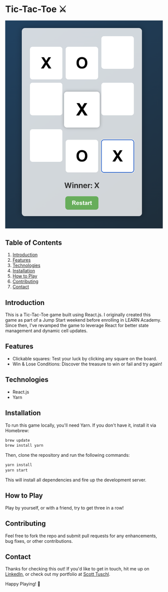 # Tic-Tac-Toe :crossed_swords:

![Tic-Tac-Toe Screenshot](https://github.com/scott198989/tictactoe-project/blob/main/Tictactoe-Screenshot.png)

## Table of Contents

1. [Introduction](#introduction)
2. [Features](#features)
3. [Technologies](#technologies)
4. [Installation](#installation)
5. [How to Play](#how-to-play)
6. [Contributing](#contributing)
7. [Contact](#contact)

## Introduction

This is a Tic-Tac-Toe game built using React.js. I originally created this game as part of a Jump Start weekend before enrolling in LEARN Academy. Since then, I've revamped the game to leverage React for better state management and dynamic cell updates.

## Features

- Clickable squares: Test your luck by clicking any square on the board.
- Win & Lose Conditions: Discover the treasure to win or fail and try again!
  
## Technologies

- React.js
- Yarn

## Installation

To run this game locally, you'll need Yarn. If you don't have it, install it via Homebrew:

```bash
brew update
brew install yarn
```

Then, clone the repository and run the following commands:

```bash
yarn install
yarn start
```

This will install all dependencies and fire up the development server.

## How to Play

Play by yourself, or with a friend, try to get three in a row!

## Contributing

Feel free to fork the repo and submit pull requests for any enhancements, bug fixes, or other contributions.

## Contact

Thanks for checking this out! If you'd like to get in touch, hit me up on [LinkedIn](Your-LinkedIn-URL-Here), or check out my portfolio at [Scott Tuschl](https://www.scott-tuschl.com).

Happy Playing! :game_die:
